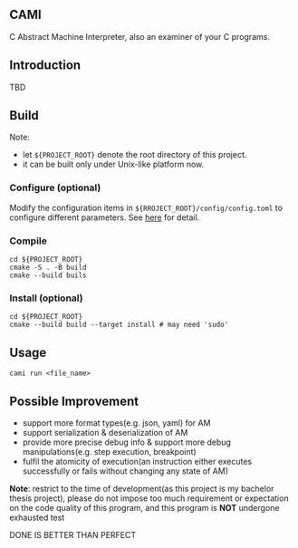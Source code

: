 CAMI
-----------
C Abstract Machine Interpreter, also an examiner of your C programs.

## Introduction
TBD

## Build
Note:
+ let `${PROJECT_ROOT}` denote the root directory of this project.
+ it can be built only under Unix-like platform now.
### Configure (optional)
Modify the configuration items in `${RROJECT_ROOT}/config/config.toml` to configure different parameters.
See [here](./config/ReadMe.md) for detail.
### Compile
```shell
cd ${PROJECT_ROOT}
cmake -S . -B build
cmake --build buils
```
### Install (optional)
```shell
cd ${PROJECT_ROOT}
cmake --build build --target install # may need 'sudo'
```

## Usage
```shell
cami run <file_name>
```

## Possible Improvement
+ support more format types(e.g. json, yaml) for AM
+ support serialization & deserialization of AM
+ provide more precise debug info & support more debug manipulations(e.g. step execution, breakpoint)
+ fulfil the atomicity of execution(an instruction either executes successfully or fails without changing any state of AM)

**Note**: restrict to the time of development(as this project is my bachelor thesis project), 
please do not impose too much requirement or expectation on the code quality of this program,
and this program is **NOT** undergone exhausted test

DONE IS BETTER THAN PERFECT
